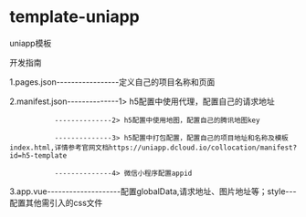 # template-uniapp
uniapp模板

开发指南

1.pages.json-----------------定义自己的项目名称和页面  

2.manifest.json--------------1> h5配置中使用代理，配置自己的请求地址  

               --------------2> h5配置中使用地图，配置自己的腾讯地图key  

               --------------3> h5配置中打包配置，配置自己的项目地址和名称及模板index.html,详情参考官网文档https://uniapp.dcloud.io/collocation/manifest?id=h5-template  

               --------------4> 微信小程序配置appid  

3.app.vue--------------------配置globalData,请求地址、图片地址等；style---配置其他需引入的css文件
